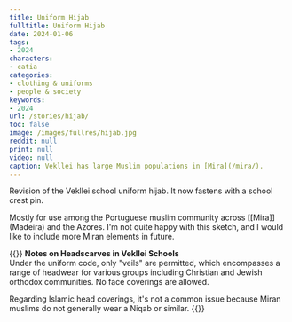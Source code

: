 ```yaml
---
title: Uniform Hijab
fulltitle: Uniform Hijab
date: 2024-01-06
tags:
- 2024
characters:
- catia
categories:
- clothing & uniforms
- people & society
keywords:
- 2024
url: /stories/hijab/
toc: false
image: /images/fullres/hijab.jpg
reddit: null
print: null
video: null
caption: Vekllei has large Muslim populations in [Mira](/mira/).
---
```

Revision of the Vekllei school uniform hijab. It now fastens with a school crest pin.

Mostly for use among the Portuguese muslim community across [[Mira]] (Madeira) and the Azores. I'm not quite happy with this sketch, and I would like to include more Miran elements in future.

{{<note>}}
**Notes on Headscarves in Vekllei Schools**
<br>
Under the uniform code, only "veils" are permitted, which encompasses a range of headwear for various groups including Christian and Jewish orthodox communities. No face coverings are allowed.

Regarding Islamic head coverings, it's not a common issue because Miran muslims do not generally wear a Niqab or similar.
{{</note>}}